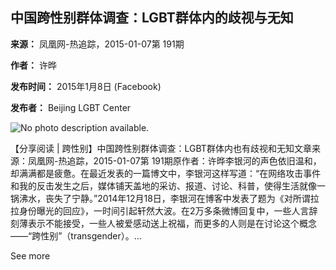 ## 中国跨性别群体调查：LGBT群体内的歧视与无知

**来源：** 凤凰网-热追踪，2015-01-07第 191期

**作者：** 许晔

**发布时间：** 2015年1月8日 (Facebook)

**发布者：** Beijing LGBT Center

![No photo description available.](https://scontent-sjc3-1.xx.fbcdn.net/v/t39.30808-6/464172533_8678072935585755_4365793756416836801_n.jpg?_nc_cat=108&ccb=1-7&_nc_sid=0b6b33&_nc_ohc=s2qN8ceI74QQ7kNvgET2WGw&_nc_oc=Adh5cqUSGBNZA1d9YB0R7st97bO51cxOPMU9FfNf5iSGphuakt8hjZgaP1yvFqdKZFU&_nc_zt=23&_nc_ht=scontent-sjc3-1.xx&_nc_gid=AdQ6ilPMP9iyFk2htnhxtJn&oh=00_AYBTY2EfNRXIwHACo-QLE9XDe4bvOTK-6Jpyv_YH3zkU4w&oe=67CAE9E8)

【分享阅读 | 跨性别】中国跨性别群体调查：LGBT群体内也有歧视和无知文章来源：凤凰网-热追踪，2015-01-07第 191期原作者：许晔李银河的声色依旧温和，却满满都是疲惫。在最近发表的一篇博文中，李银河这样写道：“在网络攻击事件和我的反击发生之后，媒体铺天盖地的采访、报道、讨论、科普，使得生活就像一锅沸水，丧失了宁静。”2014年12月18日，李银河在博客中发表了题为《对所谓拉拉身份曝光的回应》，一时间引起轩然大波。在2万多条微博回复中，一些人言辞刻薄表示不能接受，一些人被爱感动送上祝福，而更多的人则是在讨论这个概念——“跨性别”（transgender）。…

See more
